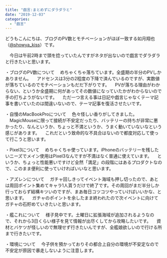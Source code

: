 ```yaml
---
title: "戯言:まとめずにダラダラと"
date: "2019-12-03"
categories: 
  - "戯言"
---
```


どうもこんにちは、ブログのPV数とモチベーションがほぼ一致する如月翔也（[@showya\_kiss](http://twitter.com/showya_kiss)）です。

　今日は午前2時まで頭を捻っていたんですがネタが出ないので戯言でダラダラと行きたいと思います。

・ブログのPV数について 　めちゃくちゃ落ちています。全盛期の半分のPVしかありません。 　アドセンスは3分の2程度の下降で済んでいるのですが、実数値が落ちているのでモチベーションもだだ下がりです。 　PVが落ちる理由がわからない、というか全盛期に何があってその数値になっていたかがわからないので手の打ちようがないです。 　ただ一つ言える事は日記や戯言じゃなくテーマ記事を書いていたのは間違いないので、テーマ記事を復活させたいです。

・自慢のMacBookProについて 　色々怪しい香りがしてきました。 　MagicMouseに限って接続が不安定だったり、バッテリーの持ちが非常に悪かったり、なんというか、ちょっと不満というか、うまく動いていないなという感じがあります。 　これだという致命的な不具合はないので都度対応して使って行こうと思います。

・Pixel3について 　めちゃくちゃ使っています。iPhoneのバッテリーを残したいニーズでメイン使用はPixel3なんですが不満はなく普通に使えています。 　というか、ちょっと性能悪いですけど全然「満足」の段階にはあるプロダクトなので、このまま便利に使っていければいいなと思います。

・アズレンについて 　ガチャ回しきってイベント海域も押し切ったので、あとは周回ポイント集めてキャラ1人貰うだけで終了です。その周回がまだ半分しか行っておらず結構キツいのですが、まあ毎日コツコツやっていけばいいかな、と思います。 　ガチャのポイントを余したまま終われたので次イベントに向けてガチャの石貯めていきたいと思います。

・艦これについて 　様子見中です。土曜日に拡張海域が追加されるようなので、それから3日くらい様子を見て情報が出尽くしてから攻略したいです。 　資材とバケツが怪しいので無理せず行きたいんですが、全艦娘欲しいので行ける所まで行きたいです。

・環境について 　今子供を預かっておりその都合上自分の環境が不安定なので不安定が原因で暴走しないように注意します。
